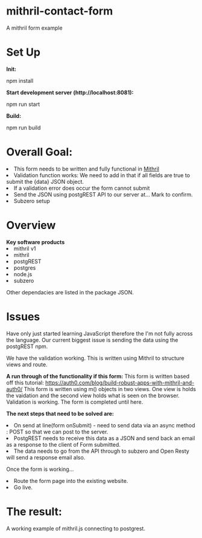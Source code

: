# mithril-contact-form
A mithril form example

<h1>Set Up</h1>
<strong>Init:</strong>

npm install

<strong>Start development server (http://localhost:8081):</strong>

npm run start

<strong>Build:</strong>

npm run build

<h1>Overall Goal:</h1>
<li> This form needs to be written and fully functional in <a href="https://mithril.js.org/index.html">Mithril</a></li>
<li> Validation function works: We need to add in that if all fields are true to submit the {data} JSON object.</li>
<li>If a validation error does occur the form cannot submit</li>

<li>Send the JSON using postgREST API to our server at... Mark to confirm.</li>
<li>Subzero setup</li>

<h1>Overview </h1>
<strong>Key software products</strong> 
<li>mithril v1</li> 
<li>mithril</li>
<li>postgREST</li>
<li>postgres</li> 
<li>node.js</li>
<li>subzero</li>

Other dependacies are listed in the package JSON.

<h1>Issues</h1> 
Have only just started learning JavaScript therefore the I'm not fully across the language.
Our current biggest issue is sending the data using the postgREST npm.

We have the validation working. This is written using Mithril to structure views and route.

<strong>A run through of the functionality if this form:</strong>
This form is written based off this tutorial: <href> https://auth0.com/blog/build-robust-apps-with-mithril-and-auth0/</href>
This form is written using m() objects in two views. One view is holds the vaidation and the second view holds what is seen on the browser.
Validation is working. The form is completed until here.

<strong>The next steps that need to be solved are:</strong>

<li>On send at line(form onSubmit) - need to send data via an async method : POST so that we can post to the server.
  </li>
<li>PostgREST needs to receive this data as a JSON and send back an email as a response to the client of Form submitted. 
  </li>
<li>
The data needs to go from the API through to subzero and Open Resty will send a response email also. 
</li>

Once the form is working...
<li>Route the form page into the existing website. </li>
<li>Go live.</li>

<h1>The result:</h1>
A working example of mithril.js connecting to postgrest.



